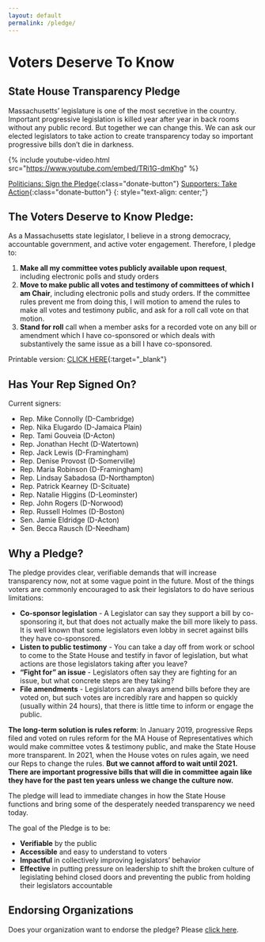 ```yaml
---
layout: default
permalink: /pledge/
---
```


# Voters Deserve To Know

## State House Transparency Pledge

Massachusetts’ legislature is one of the most secretive in the country.  Important progressive legislation is killed year after year in back rooms without any public record. But together we can change this.  We can ask our elected legislators to take action to create transparency today so important progressive bills don’t die in darkness.

{% include youtube-video.html src="https://www.youtube.com/embed/TRi1G-dmKhg" %}

[Politicians: Sign the Pledge](https://docs.google.com/forms/d/e/1FAIpQLSeM8Plqo4MUaGlb_kSfyYrt8E0u_c1Xda133m4xrMkJiBCRVg/viewform?usp=sf_link){:class="donate-button"} [Supporters: Take Action](/){:class="donate-button"}
{: style="text-align: center;"}

## The Voters Deserve to Know Pledge:

As a Massachusetts state legislator, I believe in a strong democracy, accountable government, and active voter engagement. Therefore, I pledge to:

1. **Make all my committee votes publicly available upon request**, including electronic polls and study orders
2. **Move to make public all votes and testimony of committees of which I am Chair**, including electronic polls and study orders. If the committee rules prevent me from doing this, I will motion to amend the rules to make all votes and testimony public, and ask for a roll call vote on that motion.
3. **Stand for roll** call when a member asks for a recorded vote on any bill or amendment which I have co-sponsored or which deals with substantively the same issue as a bill I have co-sponsored.

Printable version: [CLICK HERE](assets/pledge.pdf){:target="_blank"}

## Has Your Rep Signed On?

Current signers:
- Rep. Mike Connolly (D-Cambridge)
- Rep. Nika Elugardo (D-Jamaica Plain)
- Rep. Tami Gouveia (D-Acton)
- Rep. Jonathan Hecht (D-Watertown)
- Rep. Jack Lewis (D-Framingham)
- Rep. Denise Provost (D-Somerville)
- Rep. Maria Robinson (D-Framingham)
- Rep. Lindsay Sabadosa (D-Northampton)
- Rep. Patrick Kearney (D-Scituate)
- Rep. Natalie Higgins (D-Leominster)
- Rep. John Rogers (D-Norwood)
- Rep. Russell Holmes (D-Boston)
- Sen. Jamie Eldridge (D-Acton)
- Sen. Becca Rausch (D-Needham)

## Why a Pledge?


The pledge provides clear, verifiable demands that will increase transparency now, not at some vague point in the future. Most of the things voters are commonly encouraged to ask their legislators to do have serious limitations:

- **Co-sponsor legislation** - A Legislator can say they support a bill by co-sponsoring it, but that does not actually make the bill more likely to pass. It is well known that some legislators even lobby in secret against bills they have co-sponsored.
- **Listen to public testimony** - You can take a day off from work or school to come to the State House and testify in favor of legislation, but what actions are those legislators taking after you leave?
- **“Fight for” an issue** - Legislators often say they are fighting for an issue, but what concrete steps are they taking?
- **File amendments** - Legislators can always amend bills before they are voted on, but such votes are incredibly rare and happen so quickly (usually within 24 hours), that there is little time to inform or engage the public.

**The long-term solution is rules reform**: In January 2019, progressive Reps filed and voted on rules reform for the MA House of Representatives which would make committee votes & testimony public, and make the State House more transparent. In 2021, when the House votes on rules again, we need our Reps to change the rules. **But we cannot afford to wait until 2021. There are important progressive bills that will die in committee again like they have for the past ten years unless we change the culture now.**

The pledge will lead to immediate changes in how the State House functions and bring some of the desperately needed transparency we need today.

The goal of the Pledge is to be:
- **Verifiable** by the public
- **Accessible** and easy to understand to voters
- **Impactful** in collectively improving legislators’ behavior
- **Effective** in putting pressure on leadership to shift the broken culture of legislating behind closed doors and preventing the public from holding their legislators accountable

## Endorsing Organizations

Does your organization want to endorse the pledge?  Please [click here](https://docs.google.com/forms/d/e/1FAIpQLSclngQNhXPAlUrZHgvy8oH8FPgCOsdrx0N8FIC3YSrCJ4OzBw/viewform?usp=sf_link).


